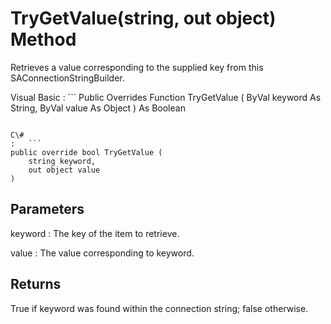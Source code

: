 <!-- loio3c14b80d6c5f1014bc67bc461b2ec887 -->

# TryGetValue\(string, out object\) Method

Retrieves a value corresponding to the supplied key from this SAConnectionStringBuilder.



Visual Basic
:   ```
Public Overrides Function TryGetValue (
    ByVal keyword As String,
    ByVal value As Object
) As Boolean
```

C\#
:   ```
public override bool TryGetValue (
    string keyword,
    out object value
)
```



## Parameters

keyword
:   The key of the item to retrieve.

value
:   The value corresponding to keyword.



## Returns

True if keyword was found within the connection string; false otherwise.

